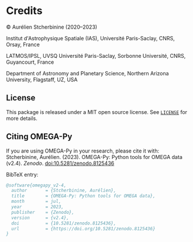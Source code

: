 # Credits

© Aurélien Stcherbinine (2020–2023)

Institut d'Astrophysique Spatiale (IAS), Université Paris-Saclay, CNRS, Orsay, France

LATMOS/IPSL, UVSQ Université Paris-Saclay, Sorbonne Université, CNRS, Guyancourt, France

Department of Astronomy and Planetary Science, Northern Arizona University, Flagstaff, UZ, USA


## License
This package is released under a MIT open source license. See [`LICENSE`](https://github.com/AStcherbinine/omegapy/blob/master/LICENSE) for more details.

## Citing OMEGA-Py
If you are using OMEGA-Py in your research, please cite it with:  
Stcherbinine, Aurélien. (2023). OMEGA-Py: Python tools for OMEGA data (v2.4). *Zenodo*. [doi:10.5281/zenodo.8125436](https://doi.org/10.5281/zenodo.8125436)

BibTeX entry:
~~~bibtex
@software{omegapy_v2-4,
  author       = {Stcherbinine, Aurélien},
  title        = {OMEGA-Py: Python tools for OMEGA data},
  month        = jul,
  year         = 2023,
  publisher    = {Zenodo},
  version      = {v2.4},
  doi          = {10.5281/zenodo.8125436},
  url          = {https://doi.org/10.5281/zenodo.8125436}
}
~~~
